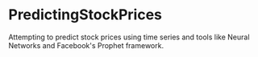 # PredictingStockPrices
Attempting to predict stock prices using time series and tools like Neural Networks and Facebook's Prophet framework.
